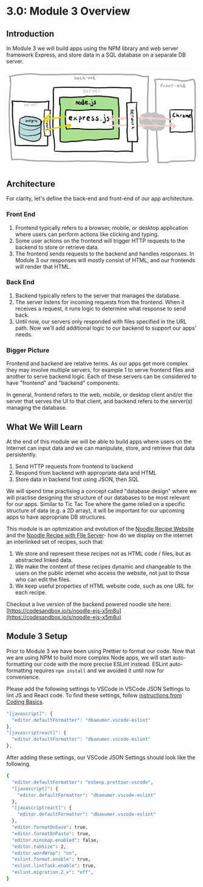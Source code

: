 # 3.0: Module 3 Overview

## Introduction

In Module 3 we will build apps using the NPM library and web server framework Express, and store data in a SQL database on a separate DB server.

![Our Express app will have this architecture.](<../.gitbook/assets/Express 4.jpg>)

## Architecture

For clarity, let's define the back-end and front-end of our app architecture.

### Front End

1. Frontend typically refers to a browser, mobile, or desktop application where users can perform actions like clicking and typing.
2. Some user actions on the frontend will trigger HTTP requests to the backend to store or retrieve data.
3. The frontend sends requests to the backend and handles responses. In Module 3 our responses will mostly consist of HTML, and our frontends will render that HTML.

### Back End

1. Backend typically refers to the server that manages the database.
2. The server listens for incoming requests from the frontend. When it receives a request, it runs logic to determine what response to send back.
3. Until now, our servers only responded with files specified in the URL path. Now we'll add additional logic to our backend to support our apps' needs.

### Bigger Picture

Frontend and backend are relative terms. As our apps get more complex they may involve multiple servers, for example 1 to serve frontend files and another to serve backend logic. Each of these servers can be considered to have "frontend" and "backend" components.

In general, frontend refers to the web, mobile, or desktop client and/or the server that serves the UI to that client, and backend refers to the server(s) managing the database.

## What We Will Learn

At the end of this module we will be able to build apps where users on the Internet can input data and we can manipulate, store, and retrieve that data persistently.

1. Send HTTP requests from frontend to backend
2. Respond from backend with appropriate data and HTML
3. Store data in backend first using JSON, then SQL

We will spend time practising a concept called "database design" where we will practise designing the structure of our databases to be most relevant for our apps. Similar to Tic Tac Toe where the game relied on a specific structure of data (e.g. a 2D array), it will be important for our upcoming apps to have appropriate DB structures.

This module is an optimization and evolution of the [Noodle Recipe Website](../1-frontend-basics/1.poce-post-class-exercises/1.poce.1-noodles.md) and the [Noodle Recipe with FIle Server](../2-backend-basics/2.poce-post-class-exercises/2.poce.5-responsive-noodle-site.md#deploy-to-ec2)- how do we display on the internet an interlinked set of recipes, such that:

1. We store and represent these recipes not as HTML code / files, but as abstracted linked data.
2. We make the content of these recipes dynamic and changeable to the users on the public internet who access the website, not just to those who can edit the files.
3. We keep useful properties of HTML website code, such as one URL for each recipe.

Checkout a live version of the backend powered noodle site here: [https://codesandbox.io/s/noodle-ejs-x5m8u](https://codesandbox.io/s/noodle-ejs-x5m8u)

## Module 3 Setup

Prior to Module 3 we have been using Prettier to format our code. Now that we are using NPM to build more complex Node apps, we will start auto-formatting our code with the more precise ESLint instead. ESLint auto-formatting requires `npm install` and we avoided it until now for convenience.

Please add the following settings to VSCode in VSCode JSON Settings to lint JS and React code. To find these settings, follow [instructions from Coding Basics](https://basics.rocketacademy.co/course-logistics/required-hardware-and-software#verify-git-and-node-installation).

```javascript
"[javascript]": {
  "editor.defaultFormatter": "dbaeumer.vscode-eslint"
},
"[javascriptreact]": {
  "editor.defaultFormatter": "dbaeumer.vscode-eslint"
},
```

After adding these settings, our VSCode JSON Settings should look like the following.

```bash
{
  "editor.defaultFormatter": "esbenp.prettier-vscode",
  "[javascript]": {
    "editor.defaultFormatter": "dbaeumer.vscode-eslint"
  },
  "[javascriptreact]": {
    "editor.defaultFormatter": "dbaeumer.vscode-eslint"
  },
  "editor.formatOnSave": true,
  "editor.formatOnPaste": true,
  "editor.minimap.enabled": false,
  "editor.tabSize": 2,
  "editor.wordWrap": "on",
  "eslint.format.enable": true,
  "eslint.lintTask.enable": true,
  "eslint.migration.2_x": "off",
}
```

